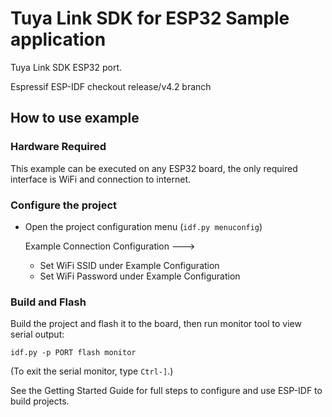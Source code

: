 # Tuya Link SDK for ESP32 Sample application

Tuya Link SDK ESP32 port.

Espressif ESP-IDF checkout release/v4.2 branch

## How to use example

### Hardware Required

This example can be executed on any ESP32 board, the only required interface is WiFi and connection to internet.

### Configure the project

* Open the project configuration menu (`idf.py menuconfig`)
  
    Example Connection Configuration  --->
    * Set WiFi SSID under Example Configuration
    * Set WiFi Password under Example Configuration


### Build and Flash

Build the project and flash it to the board, then run monitor tool to view serial output:

```
idf.py -p PORT flash monitor
```

(To exit the serial monitor, type ``Ctrl-]``.)

See the Getting Started Guide for full steps to configure and use ESP-IDF to build projects.
